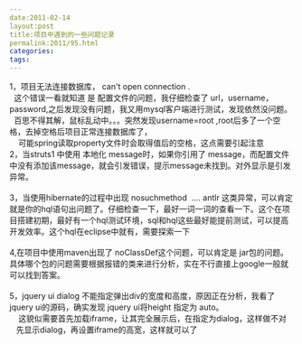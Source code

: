 ```yaml
---
date:2011-02-14
layout:post
title:项目中遇到的一些问题记录
permalink:2011/95.html
categories:
tags:
---
```



1，项目无法连接数据库， can't open connection . <br />&nbsp; 这个错误一看就知道 是 配置文件的问题，我仔细检查了 url，username，password,之后发现没有问题，我又用mysql客户端进行测试，发现依然没问题。 <br />&nbsp; 百思不得其解，鼠标乱动中。。。突然发现username=root ,root后多了一个空格，去掉空格后项目正常连接数据库了， <br />&nbsp;&nbsp;&nbsp; 可能spring读取property文件时会取得值后的空格，这点需要引起注意 <br />2，当struts1 中使用 本地化 message时，如果你引用了 message，而配置文件中没有添加该message，就会引发错误，提示message未找到。对外显示是引发异常。 <br /> <br />3，当使用hibernate的过程中出现 nosuchmethod&nbsp; .... antlr 这类异常，可以肯定就是你的hql语句出问题了。仔细检查一下，最好一词一词的查看一下。这个在项目搭建初期，最好有一个hql测试环境，sql和hql这些最好能提前测试，可以提高开发效率。这个hql在eclipse中就有，需要探索一下 <br /> <br />4,在项目中使用maven出现了 noClassDef这个问题，可以肯定是 jar包的问题。具体哪个包的问题需要根据报错的类来进行分析，实在不行直接上google一般就可以找到答案。 <br /> <br />5，jquery ui dialog 不能指定弹出div的宽度和高度，原因正在分析，我看了jquery ui的源码，确实发现 jquery ui将height 指定为 auto。 <br />&nbsp;&nbsp;&nbsp; 这貌似需要首先加载iframe，让其完全展示后，在指定为dialog，这样做不对 <br />&nbsp;&nbsp; 先显示dialog，再设置iframe的高宽，这样就可以了 <br />